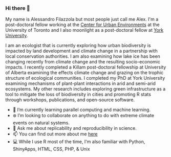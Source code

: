 ### Hi there 👋


My name is Alessandro Filazzola but most people just call me Alex. I'm a post-doctoral fellow working at the [Center for Urban Environments](https://www.utm.utoronto.ca/cue/welcome) at the University of Toronto and I also moonlight as a post-doctoral fellow at [York University](https://www.yorku.ca/).

I am an ecologist that is currently exploring how urban biodiversity is impacted by land development and climate change in a partnership with local conservation authorities. I am also examining how lake ice has been changing recently from climate change and the resulting socio-economic impacts. I recently completed a Killam post-doctoral fellowship at University of Alberta examining the effects climate change and grazing on the trophic structure of ecological communities. I completed my PhD at York University examining mechanisms of plant-plant interactions in arid and semi-arid ecosystems. My other research includes exploring green infrastructure as a tool to mitigate the loss of biodiversity in cities and promoting R stats through workshops, publications, and open-source software.

- :notebook: I’m currently learning parallel computing and machine learning.
- :snowflake:  I’m looking to collaborate on anything to do with extreme climate events on natural systems.
- 💬 Ask me about replicability and reproducibility in science. 
- 📫 You can find out more about me [here](https://www.filazzola.info/)
- :computer: While I use R most of the time, I'm also familiar with Python, ShinyApps, HTML, CSS, PHP, & Unix


